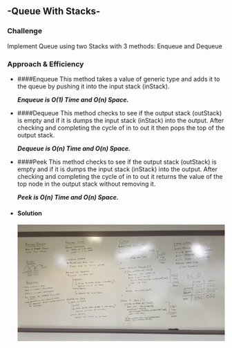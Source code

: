 ## -Queue With Stacks-

### Challenge
Implement Queue using two Stacks with 3 methods: Enqueue and Dequeue

### Approach & Efficiency

* ####Enqueue
    This method takes a value of generic type and adds it to the queue by pushing it into the input stack (inStack).

    _**Enqueue is O(1) Time and O(n) Space.**_

* ####Dequeue
    This method checks to see if the output stack (outStack) is empty and if it is dumps the input stack (inStack) into the output. After checking and completing the cycle of in to out it then pops the top of the output stack.

    _**Dequeue is O(n) Time and O(n) Space.**_

* ####Peek
    This method checks to see if the output stack (outStack) is empty and if it is dumps the input stack (inStack) into the output. After checking and completing the cycle of in to out it returns the value of the top node in the output stack without removing it.

    _**Peek is O(n) Time and O(n) Space.**_
    
* #### Solution

    ![solution image](../assets/QueueWithStacks.jpg)
